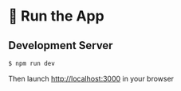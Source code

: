 # 🚀 Run the App

## Development Server

```bash
$ npm run dev
```

Then launch [http://localhost:3000](http://localhost:3000) in your browser
